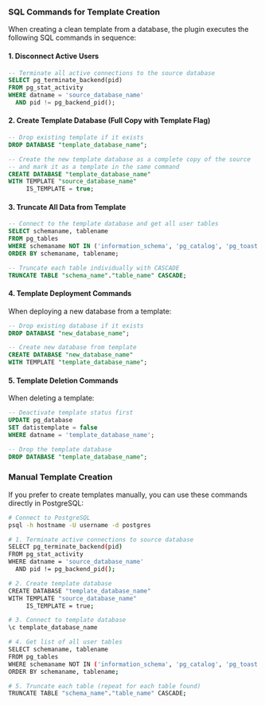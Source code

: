 ### SQL Commands for Template Creation

When creating a clean template from a database, the plugin executes the following SQL commands in sequence:

#### 1. Disconnect Active Users
```sql
-- Terminate all active connections to the source database
SELECT pg_terminate_backend(pid) 
FROM pg_stat_activity 
WHERE datname = 'source_database_name' 
  AND pid != pg_backend_pid();
```

#### 2. Create Template Database (Full Copy with Template Flag)
```sql
-- Drop existing template if it exists
DROP DATABASE "template_database_name";

-- Create the new template database as a complete copy of the source
-- and mark it as a template in the same command
CREATE DATABASE "template_database_name" 
WITH TEMPLATE "source_database_name" 
     IS_TEMPLATE = true;
```

#### 3. Truncate All Data from Template
```sql
-- Connect to the template database and get all user tables
SELECT schemaname, tablename 
FROM pg_tables 
WHERE schemaname NOT IN ('information_schema', 'pg_catalog', 'pg_toast')
ORDER BY schemaname, tablename;

-- Truncate each table individually with CASCADE
TRUNCATE TABLE "schema_name"."table_name" CASCADE;
```

#### 4. Template Deployment Commands
When deploying a new database from a template:
```sql
-- Drop existing database if it exists
DROP DATABASE "new_database_name";

-- Create new database from template
CREATE DATABASE "new_database_name" 
WITH TEMPLATE "template_database_name";
```

#### 5. Template Deletion Commands
When deleting a template:
```sql
-- Deactivate template status first
UPDATE pg_database 
SET datistemplate = false 
WHERE datname = 'template_database_name';

-- Drop the template database
DROP DATABASE "template_database_name";
```

### Manual Template Creation

If you prefer to create templates manually, you can use these commands directly in PostgreSQL:

```bash
# Connect to PostgreSQL
psql -h hostname -U username -d postgres

# 1. Terminate active connections to source database
SELECT pg_terminate_backend(pid) 
FROM pg_stat_activity 
WHERE datname = 'source_database_name' 
  AND pid != pg_backend_pid();

# 2. Create template database
CREATE DATABASE "template_database_name" 
WITH TEMPLATE "source_database_name" 
     IS_TEMPLATE = true;

# 3. Connect to template database
\c template_database_name

# 4. Get list of all user tables
SELECT schemaname, tablename 
FROM pg_tables 
WHERE schemaname NOT IN ('information_schema', 'pg_catalog', 'pg_toast')
ORDER BY schemaname, tablename;

# 5. Truncate each table (repeat for each table found)
TRUNCATE TABLE "schema_name"."table_name" CASCADE;
```